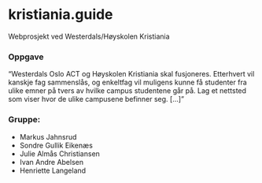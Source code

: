 # kristiania.guide
Webprosjekt ved Westerdals/Høyskolen Kristiania

### Oppgave

“Westerdals Oslo ACT og Høyskolen Kristiania skal fusjoneres. Etterhvert vil kanskje fag sammenslås, og enkeltfag vil muligens kunne få studenter fra ulike emner på tvers av hvilke campus studentene går på. Lag et nettsted som viser hvor de ulike campusene befinner seg. […]”

### Gruppe:
* Markus Jahnsrud
* Sondre Gullik Eikenæs
* Julie Almås Christiansen
* Ivan Andre Abelsen
* Henriette Langeland
